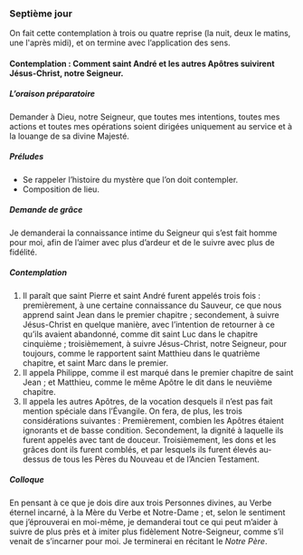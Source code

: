 ### Septième jour

On fait cette contemplation à trois ou quatre reprise (la nuit, deux le matins, une l'après midi), et on termine avec l’application des sens.

#### Contemplation : Comment saint André et les autres Apôtres suivirent Jésus-Christ, notre Seigneur.

##### L’oraison préparatoire
Demander à Dieu, notre Seigneur, que toutes mes intentions, toutes mes actions et toutes mes opérations soient dirigées uniquement au service et à la louange de sa divine Majesté.

##### Préludes
- Se rappeler l’histoire du mystère que l’on doit contempler.
- Composition de lieu.

##### Demande de grâce
Je demanderai la connaissance intime du Seigneur qui s’est fait homme pour moi, afin de l’aimer avec plus d’ardeur et de le suivre avec plus de fidélité.

##### Contemplation
1. Il paraît que saint Pierre et saint André furent appelés trois fois : premièrement, à une certaine connaissance du Sauveur, ce que nous apprend saint Jean dans le premier chapitre ; secondement, à suivre Jésus-Christ en quelque manière, avec l’intention de retourner à ce qu’ils avaient abandonné, comme dit saint Luc dans le chapitre cinquième ; troisièmement, à suivre Jésus-Christ, notre Seigneur, pour toujours, comme le rapportent saint Matthieu dans le quatrième chapitre, et saint Marc dans le premier.
2. Il appela Philippe, comme il est marqué dans le premier chapitre de saint Jean ; et Matthieu, comme le même Apôtre le dit dans le neuvième chapitre.
3. Il appela les autres Apôtres, de la vocation desquels il n’est pas fait mention spéciale dans l’Évangile. On fera, de plus, les trois considérations suivantes : Premièrement, combien les Apôtres étaient ignorants et de basse condition. Secondement, la dignité à laquelle ils furent appelés avec tant de douceur. Troisièmement, les dons et les grâces dont ils furent comblés, et par lesquels ils furent élevés au-dessus de tous les Pères du Nouveau et de l’Ancien Testament.

##### Colloque
En pensant à ce que je dois dire aux trois Personnes divines, au Verbe éternel incarné, à la Mère du Verbe et Notre-Dame ; et, selon le sentiment que j’éprouverai en moi-même, je demanderai tout ce qui peut m’aider à suivre de plus près et à imiter plus fidèlement Notre-Seigneur, comme s’il venait de s’incarner pour moi. Je terminerai en récitant le _Notre Père_.
